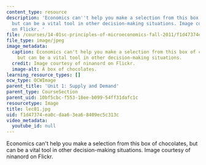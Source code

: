 ```yaml
---
content_type: resource
description: 'Economics can''t help you make a selection from this box of chocolates,
  but can be a vital tool in other decision-making situations. Image courtesy of ninanord
  on Flickr. '
file: /courses/14-01sc-principles-of-microeconomics-fall-2011/f1d47374ea0cdaa63ea68409ec5c313c_lec01.jpg
file_type: image/jpeg
image_metadata:
  caption: Economics can't help you make a selection from this box of chocolates,
    but can be a vital tool in other decision-making situations.
  credit: Image courtesy of ninanord on Flickr.
  image-alt: A box of chocolates.
learning_resource_types: []
ocw_type: OCWImage
parent_title: 'Unit 1: Supply and Demand'
parent_type: CourseSection
parent_uid: 10bf5cbc-f553-18ee-b099-54ff31dafc1c
resourcetype: Image
title: lec01.jpg
uid: f1d47374-ea0c-daa6-3ea6-8409ec5c313c
video_metadata:
  youtube_id: null
---
```

Economics can't help you make a selection from this box of chocolates, but can be a vital tool in other decision-making situations. Image courtesy of ninanord on Flickr. 
